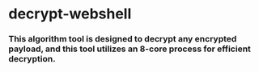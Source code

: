 # decrypt-webshell

### This algorithm tool is designed to decrypt any encrypted payload, and this tool utilizes an 8-core process for efficient decryption.
